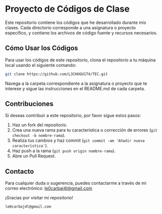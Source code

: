 


# Proyecto de Códigos de Clase

Este repositorio contiene los códigos que he desarrollado durante mis clases. Cada directorio corresponde a una asignatura o proyecto específico, y contiene los archivos de código fuente y recursos necesarios.


## Cómo Usar los Códigos

Para usar los códigos de este repositorio, clona el repositorio a tu máquina local usando el siguiente comando:

```bash
git clone https://github.com/L3CHUGU1T4/TEC.git
```

Navega a la carpeta correspondiente a la asignatura o proyecto que te interese y sigue las instrucciones en el README.md de cada carpeta.

## Contribuciones

Si deseas contribuir a este repositorio, por favor sigue estos pasos:

1. Haz un fork del repositorio.
2. Crea una nueva rama para tu característica o corrección de errores (`git checkout -b nombre-rama`).
3. Realiza tus cambios y haz commit (`git commit -am 'Añadir nueva característica'`).
4. Haz push a la rama (`git push origin nombre-rama`).
5. Abre un Pull Request.

## Contacto

Para cualquier duda o sugerencia, puedes contactarme a través de mi correo electrónico: le0carbaj4l@gmail.com

¡Gracias por visitar mi repositorio!
```bash
le0carbaj4l@gmail.com
